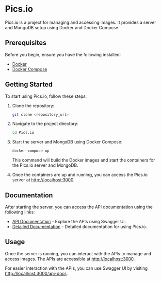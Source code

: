 # Pics.io

Pics.io is a project for managing and accessing images. It provides a server and MongoDB setup using Docker and Docker Compose.

## Prerequisites

Before you begin, ensure you have the following installed:

- [Docker](https://www.docker.com/)
- [Docker Compose](https://docs.docker.com/compose/)

## Getting Started

To start using Pics.io, follow these steps:

1. Clone the repository:

    ```bash
    git clone <repository_url>
    ```

2. Navigate to the project directory:

    ```bash
    cd Pics.io
    ```

3. Start the server and MongoDB using Docker Compose:

    ```bash
    docker-compose up
    ```

   This command will build the Docker images and start the containers for the Pics.io server and MongoDB.

4. Once the containers are up and running, you can access the Pics.io server at [http://localhost:3000](http://localhost:3000).

## Documentation

After starting the server, you can access the API documentation using the following links:

- [API Documentation](http://localhost:3000/api-docs) - Explore the APIs using Swagger UI.
- [Detailed Documentation](http://localhost:3000/docs) - Detailed documentation for using Pics.io.

## Usage

Once the server is running, you can interact with the APIs to manage and access images. The APIs are accessible at [http://localhost:3000](http://localhost:3000).

For easier interaction with the APIs, you can use Swagger UI by visiting [http://localhost:3000/api-docs](http://localhost:3000/api-docs).
